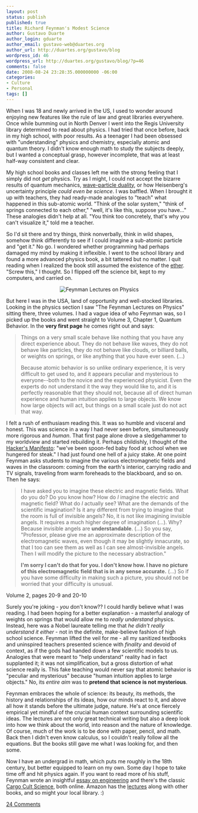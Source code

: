 ```yaml
---
layout: post
status: publish
published: true
title: Richard Feynman's Modest Science
author: Gustavo Duarte
author_login: gduarte
author_email: gustavo-web@duartes.org
author_url: http://duartes.org/gustavo/blog
wordpress_id: 46
wordpress_url: http://duartes.org/gustavo/blog/?p=46
comments: false
date: 2008-08-24 23:28:35.000000000 -06:00
categories:
- Culture
- Personal
tags: []
---
```

<p> When I was 18 and newly arrived in the US, I used to wonder around enjoying new features like the rule of law and great libraries everywhere.  Once while bumming out in North Denver I went into the Regis University library determined to read about physics. I had tried that once before, back in my high school, with poor results. As a teenager I had been obsessed with "understanding" physics and chemistry, especially atomic and quantum theory.  I didn't know enough math to study the subjects deeply, but I wanted a conceptual grasp, however incomplete, that was at least half-way consistent and clear. </p>  <p> My high school books and classes left me with the strong feeling that I simply did not <i>get</i> physics. Try as I might, I could not accept the bizarre results of quantum mechanics, <a href="http://en.wikipedia.org/wiki/Wave_particle_duality">wave-particle duality</a>, or how Heisenberg's uncertainty principle <i>could even be science</i>. I was baffled. When I brought it up with teachers, they had ready-made analogies to "teach" what happened in this sub-atomic world.  "Think of the solar system," "think of springs connected to each other," "well, it's like this, suppose you have..." These analogies didn't help at all. "You think too concretely, that's why you can't visualize it," told me a teacher.  </p>  <p> So I'd sit there and try things, think nonverbally, think in wild shapes, somehow think differently to see if I could  imagine a sub-atomic particle and "get it." No go. I wondered whether programming had perhaps damaged my mind by making it inflexible. I went to the school library and found a more advanced physics book, a bit tattered but no matter. I quit reading when I  realized the book still assumed the existence of the <a href="http://en.wikipedia.org/wiki/Luminiferous_aether">ether</a>. "Screw this," I thought. So I flipped off the science bit, kept to my computers, and carried on. </p>  <p align="center"> 	<img alt="Feynman Lectures on Physics" src="http://static.duartes.org/img/blogPosts/feynmanLecturesOnPhysics.jpg"> </p>  <p> But here I was in the USA, land of opportunity and well-stocked libraries. Looking in the physics section I saw "The Feynman Lectures on Physics" sitting there, three volumes. I had a vague idea of who Feynman was, so I picked up the books and went straight to Volume 3, Chapter 1, Quantum Behavior. In the <b>very first page</b> he comes right out and says: </p>  <blockquote> 	<p> 	Things on a very small scale behave like nothing that you have any direct experience about. They do not behave like waves, they do not behave like particles, 	they do not behave like clouds, or billiard balls, or weights on springs, or like anything that you have ever seen. (...) 	</p> 	<p>Because atomic behavior is so unlike ordinary experience, it is very difficult to get used to, and it appears peculiar and mysterious to everyone--both to the novice and the experienced physicist. Even the experts do not understand it the way they would like to, and it is perfectly reasonable that they should not, because all of direct human experience and human intuition applies to large objects. We know how large objects will act, but things on a small scale just do not act that way.</p> </blockquote>  <p> I felt a rush of enthusiasm reading this. It was so humble and visceral and honest. This was science in a way I had never seen before, simultaneously more rigorous and <i>human</i>. That first page alone drove a sledgehammer to my worldview and started rebuilding it. Perhaps childishly, I thought of the <a href="http://www.mithral.com/~beberg/manifesto.html">Hacker's Manifesto</a>: "we've been spoon-fed baby food at school when we hungered for steak."  I had just found one hell of a juicy stake. At one point Feynman asks students to imagine the various electromagnetic fields and waves in the classroom: coming from the earth's interior, carrying radio and TV signals, traveling from warm foreheads to the blackboard, and so on. Then he says: </p>  <blockquote> 	<p> 	I have asked you to imagine these electric and magnetic fields. What do you do? Do you know how? How do <i>I</i> imagine the electric 	and magnetic field? What do <i>I</i> actually see? What are the demands of the scientific imagination? Is it any different from 	trying to imagine that the room is full of invisible angels? No, it is not like imagining invisible angels. It requires a much higher 	degree of imagination (...). Why? Because invisible angels are <b>understandable</b>. (...) So you say, "Professor, please give me 	an approximate description of the electromagnetic waves, even though it may be slightly innacurate, so that I too can see them as well as I 	can see almost-invisible angels. Then I will modify the picture to the necessary abstraction." 	</p>  	<p> 	<b>I'm sorry I can't do that for you. I don't know how. I have no picture of this electromagnetic field that is in any sense accurate.</b> (...) 	So if you have some difficulty in making such a picture, you should not be worried that your difficulty is unusual. 	</p> </blockquote>  Volume 2, pages 20-9 and 20-10  <p> Surely you're joking - <i>you</i> don't know?? I could hardly believe what I was reading. I had been hoping for a better explanation - a masterful analogy of weights on springs that would allow me to <i>really understand</i> physics. Instead, here was a Nobel laureate telling me that <i>he didn't really understand it either</i> - not in the definite, make-believe fashion of high school science. Feynman lifted the veil for me - all my sanitized textbooks and uninspired teachers presented  science with <i>finality</i> and devoid of context, as if the gods had handed down a few scientific models to us. Analogies that were meant to "help understand" reality had in fact supplanted it; it was not simplification, but a gross distortion of what science really is.  This fake teaching would never say that atomic behavior is "peculiar and mysterious" because "human intuition applies to large objects." No, its <i>entire aim</i> was to <b>pretend that science is not mysterious</b>. </p>  <p> Feynman embraces the whole of science: its beauty, its methods, the history and relationships of its ideas, how our minds react to it, and above all how it stands before the ultimate judge, nature. He's at once fiercely empirical yet mindful of the crucial human context surrounding scientific ideas. The lectures are not only great technical writing but also a deep look into how we think about the world, into reason and the nature of knowledge. Of course, much of the work is to be done with paper, pencil, and math. Back then I didn't even know calculus, so I couldn't  really follow all the equations. But the books still gave me what I was looking for, and then some. </p>  <p> Now I have an undergrad in math, which puts me roughly in the 18th century, but better equipped to learn on my own. Some day I hope to take time off and hit physics again. If you want to read more of his stuff, Feynman wrote an insightful <a href="http://duartes.org/gustavo/blog/post/richard-feynman-challenger-disaster-software-engineering">essay on engineering</a> and there's the classic <a href="http://www.lhup.edu/~dsimanek/cargocul.htm">Cargo Cult Science</a>, both online. Amazon has the <a href="http://www.amazon.com/Feynman-Lectures-Physics-including-Feynmans/dp/0805390456/gustduar-20">lectures</a> along with other books, and so might your local library. :) </p>

[24 Comments](/comments/feynman-science.html)
